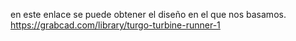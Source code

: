 en este enlace se puede obtener el diseño en el que nos basamos. 
https://grabcad.com/library/turgo-turbine-runner-1
